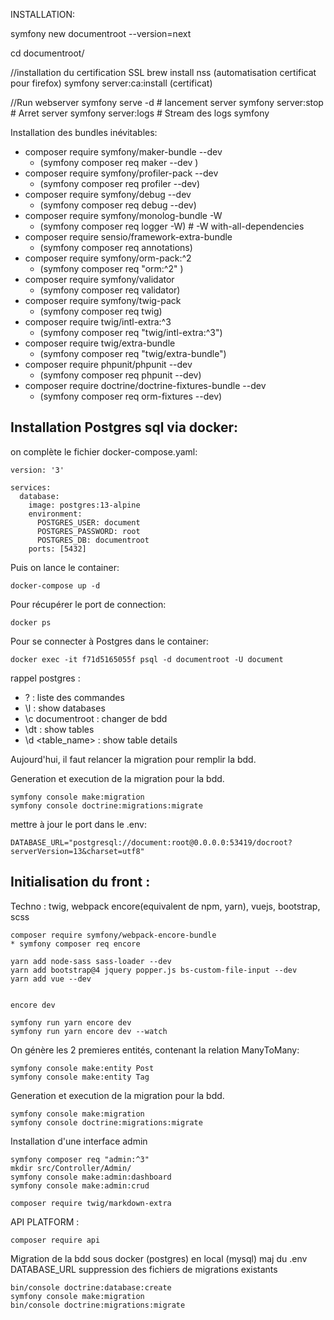 INSTALLATION:

symfony new documentroot --version=next

cd documentroot/

//installation du certification SSL
brew install nss (automatisation certificat pour firefox)
symfony server:ca:install (certificat)

//Run webserver
symfony serve -d # lancement server
symfony server:stop # Arret server
symfony server:logs # Stream des logs symfony

Installation des bundles inévitables:

* composer require symfony/maker-bundle --dev
    * (symfony composer req maker --dev )
* composer require symfony/profiler-pack --dev
    * (symfony composer req profiler --dev)
* composer require symfony/debug --dev
    * (symfony composer req debug --dev)
* composer require symfony/monolog-bundle -W
    * (symfony composer req logger -W) # -W with-all-dependencies
* composer require sensio/framework-extra-bundle
    * (symfony composer req annotations)
* composer require symfony/orm-pack:^2
    * (symfony composer req "orm:^2" )
* composer require symfony/validator
    * (symfony composer req validator)
* composer require symfony/twig-pack
    * (symfony composer req twig)
* composer require twig/intl-extra:^3
    * (symfony composer req "twig/intl-extra:^3")
* composer require twig/extra-bundle
    * (symfony composer req "twig/extra-bundle")
* composer require phpunit/phpunit --dev
    * (symfony composer req phpunit --dev)
* composer require doctrine/doctrine-fixtures-bundle --dev
    * (symfony composer req orm-fixtures --dev)

## Installation Postgres sql via docker:

on complète le fichier docker-compose.yaml:

```
version: '3'

services:
  database:
    image: postgres:13-alpine
    environment:
      POSTGRES_USER: document
      POSTGRES_PASSWORD: root
      POSTGRES_DB: documentroot
    ports: [5432]
```

Puis on lance le container:
```
docker-compose up -d
```
Pour récupérer le port de connection:
```
docker ps
```
Pour se connecter à Postgres dans le container:

```
docker exec -it f71d5165055f psql -d documentroot -U document
```

rappel postgres :
* \? : liste des commandes
* \l : show databases
* \c documentroot : changer de bdd
* \dt : show tables
* \d <table_name> : show table details

Aujourd'hui, il faut relancer la migration pour remplir la bdd.

Generation et execution de la migration pour la bdd.
```
symfony console make:migration
symfony console doctrine:migrations:migrate
```

mettre à jour le port dans le .env:
```
DATABASE_URL="postgresql://document:root@0.0.0.0:53419/docroot?serverVersion=13&charset=utf8"
```


## Initialisation du front :

Techno :
twig, webpack encore(equivalent de npm, yarn), vuejs, bootstrap, scss



```
composer require symfony/webpack-encore-bundle
* symfony composer req encore

yarn add node-sass sass-loader --dev
yarn add bootstrap@4 jquery popper.js bs-custom-file-input --dev
yarn add vue --dev


encore dev

symfony run yarn encore dev
symfony run yarn encore dev --watch
```

On génère les 2 premieres entités, contenant la relation ManyToMany:
```
symfony console make:entity Post
symfony console make:entity Tag
```

Generation et execution de la migration pour la bdd.
```
symfony console make:migration
symfony console doctrine:migrations:migrate
```

Installation d'une interface admin
```
symfony composer req "admin:^3"
mkdir src/Controller/Admin/
symfony console make:admin:dashboard
symfony console make:admin:crud
```

```
composer require twig/markdown-extra
```

API PLATFORM : 
```
composer require api
```

Migration de la bdd sous docker (postgres) en local (mysql)
maj du .env DATABASE_URL
suppression des fichiers de migrations existants
```
bin/console doctrine:database:create
symfony console make:migration
bin/console doctrine:migrations:migrate
```


